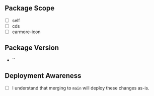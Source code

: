 ## Package Scope

- [ ] self
- [ ] cds
- [ ] carmore-icon

## Package Version

- ``

## Deployment Awareness

- [ ] I understand that merging to `main` will deploy these changes as-is.
